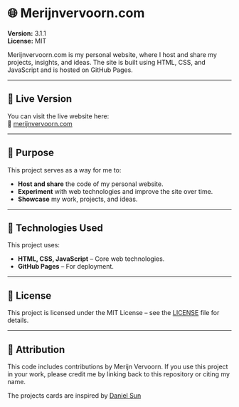 # 🌐 Merijnvervoorn.com

**Version:** 3.1.1  
**License:** MIT  

Merijnvervoorn.com is my personal website, where I host and share my projects, insights, and ideas. The site is built using HTML, CSS, and JavaScript and is hosted on GitHub Pages.

---

## 🚀 Live Version

You can visit the live website here:  
🔗 [merijnvervoorn.com](https://merijnvervoorn.com)

---

## 🎯 Purpose

This project serves as a way for me to:
- **Host and share** the code of my personal website.
- **Experiment** with web technologies and improve the site over time.
- **Showcase** my work, projects, and ideas.

---

## 🔧 Technologies Used

This project uses:
- **HTML, CSS, JavaScript** – Core web technologies.
- **GitHub Pages** – For deployment.

---

## 📜 License

This project is licensed under the MIT License – see the [LICENSE](LICENSE.txt) file for details.

---

## 🙌 Attribution

This code includes contributions by Merijn Vervoorn.
If you use this project in your work, please credit me by linking back to this repository or citing my name.

The projects cards are inspired by [Daniel Sun](https://danielsun.space)